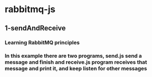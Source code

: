 # rabbitmq-js

## 1-sendAndReceive
### Learning RabbitMQ principles
### In this example there are two programs, send.js send a message and finish and receive.js program receives that message and print it, and keep listen for other messages
